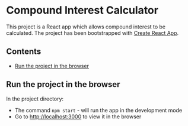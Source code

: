 # Compound Interest Calculator

This project is a React app which allows compound interest to be calculated. The project has been bootstrapped with [Create React App](https://github.com/facebook/create-react-app).

## Contents
* [Run the project in the browser](#run-the-project-in-the-browser)



## Run the project in the browser

In the project directory:

 * The command `npm start` - will run the app in the development mode
 * Go to [http://localhost:3000](http://localhost:3000) to view it in the browser